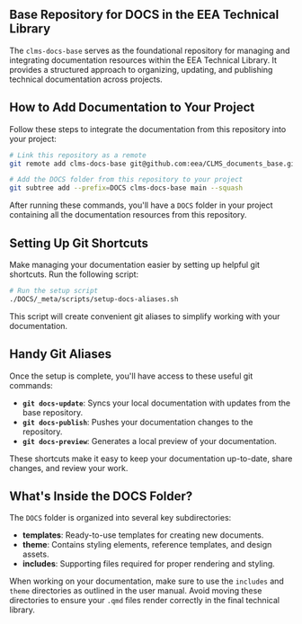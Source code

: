 ## Base Repository for DOCS in the EEA Technical Library

The `clms-docs-base` serves as the foundational repository for managing and integrating documentation resources within the EEA Technical Library. It provides a structured approach to organizing, updating, and publishing technical documentation across projects.

## How to Add Documentation to Your Project

Follow these steps to integrate the documentation from this repository into your project:

```bash
# Link this repository as a remote
git remote add clms-docs-base git@github.com:eea/CLMS_documents_base.git

# Add the DOCS folder from this repository to your project
git subtree add --prefix=DOCS clms-docs-base main --squash
```

After running these commands, you'll have a `DOCS` folder in your project containing all the documentation resources from this repository.

## Setting Up Git Shortcuts

Make managing your documentation easier by setting up helpful git shortcuts. Run the following script:

```bash
# Run the setup script
./DOCS/_meta/scripts/setup-docs-aliases.sh
```

This script will create convenient git aliases to simplify working with your documentation.

## Handy Git Aliases

Once the setup is complete, you'll have access to these useful git commands:

- **`git docs-update`**: Syncs your local documentation with updates from the base repository.
- **`git docs-publish`**: Pushes your documentation changes to the repository.
- **`git docs-preview`**: Generates a local preview of your documentation.

These shortcuts make it easy to keep your documentation up-to-date, share changes, and review your work.

## What's Inside the DOCS Folder?

The `DOCS` folder is organized into several key subdirectories:

- **templates**: Ready-to-use templates for creating new documents.
- **theme**: Contains styling elements, reference templates, and design assets.
- **includes**: Supporting files required for proper rendering and styling.

When working on your documentation, make sure to use the `includes` and `theme` directories as outlined in the user manual. Avoid moving these directories to ensure your `.qmd` files render correctly in the final technical library.
